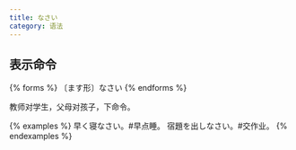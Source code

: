 ```yaml
---
title: なさい
category: 语法
---
```


## 表示命令

{% forms %}
〔ます形〕なさい
{% endforms %}

教师对学生，父母对孩子，下命令。

{% examples %}
早く寝なさい。#早点睡。
宿題を出しなさい。#交作业。
{% endexamples %}
